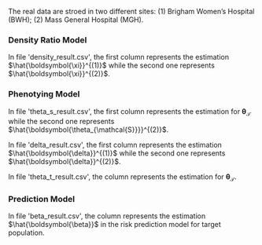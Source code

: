 The real data are stroed in two different sites: (1) Brigham Women’s Hospital (BWH); (2) Mass General Hospital (MGH).

### Density Ratio Model
In file 'density_result.csv', the first column represents the estimation $\hat{\boldsymbol{\xi}}^{(1)}$ while the second one represents $\hat{\boldsymbol{\xi}}^{(2)}$.

### Phenotying Model
In file 'theta_s_result.csv', the first column represents the estimation for $\boldsymbol{\theta}_{\mathcal{T}}$ while the second one represents $\hat{\boldsymbol{\theta_{\mathcal{S}}}}^{(2)}$.

In file 'delta_result.csv', the first column represents the estimation $\hat{\boldsymbol{\delta}}^{(1)}$ while the second one represents $\hat{\boldsymbol{\delta}}^{(2)}$.

In file 'theta_t_result.csv', the column represents the estimation for $\boldsymbol{\theta}_{\mathcal{T}}$.

### Prediction Model
In file 'beta_result.csv', the column represents the estimation $\hat{\boldsymbol{\beta}}$ in the risk prediction model for target population.

